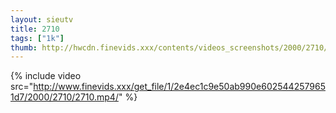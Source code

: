 ```yaml
--- 
layout: sieutv
title: 2710
tags: ["1k"]
thumb: http://hwcdn.finevids.xxx/contents/videos_screenshots/2000/2710/preview.mp4.jpg
---
```

{% include video src="http://www.finevids.xxx/get_file/1/2e4ec1c9e50ab990e6025442579651d7/2000/2710/2710.mp4/" %} 
